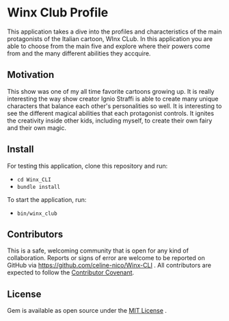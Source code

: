 # Winx Club Profile
This application takes a dive into the profiles and characteristics of the main protagonists of the Italian cartoon, WInx CLub. In this application you are able to choose from the main five and explore where their powers come from and the many different abilities they accquire. 

## Motivation
This show was one of my all time favorite cartoons growing up. It is really interesting the way show creator Ignio Straffi is able to create many unique characters that balance each other's personalities so well. It is interesting to see the different magical abilities that each protagonist controls. It ignites the creativity inside other kids, including myself, to create their own fairy and their own magic. 

## Install 
For testing this application, clone this repository and run: 
- `cd Winx_CLI`
- `bundle install`

To start the application, run:
- `bin/winx_club`

## Contributors 
This is a safe, welcoming community that is open for any kind of collaboration. Reports or signs of error are welcome to be reported on GitHub via https://github.com/celine-nico/Winx-CLI . All contributors are expected to follow the [Contributor Covenant](https://www.contributor-covenant.org/). 

## License 
Gem is available as open source under the [MIT License](http://www.opensource.org/licenses/mit-license) . 